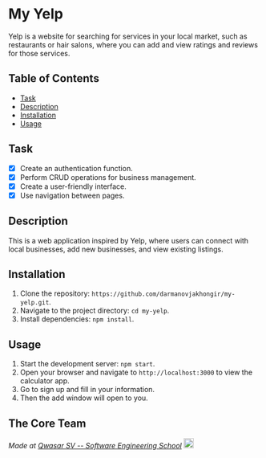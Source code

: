 # My Yelp

Yelp is a website for searching for services in your local market, such as restaurants or hair salons, where you can add and view ratings and reviews for those services.

## Table of Contents

- [Task](#task)
- [Description](#description)
- [Installation](#installation)
- [Usage](#usage)

## Task

- [x] Create an authentication function.
- [x] Perform CRUD operations for business management.
- [x] Create a user-friendly interface.
- [x] Use navigation between pages.

## Description

This is a web application inspired by Yelp, where users can connect with local businesses, add new businesses, and view existing listings.

## Installation

1. Clone the repository: `https://github.com/darmanovjakhongir/my-yelp.git`.
2. Navigate to the project directory: `cd my-yelp`.
3. Install dependencies: `npm install`.

## Usage

1. Start the development server: `npm start`.
2. Open your browser and navigate to `http://localhost:3000` to view the calculator app.
3. Go to sign up and fill in your information.
4. Then the add window will open to you.

## The Core Team

<span><i>Made at <a href='https://qwasar.io'>Qwasar SV -- Software Engineering School</a></i></span>
<span><img alt='Qwasar SV -- Software Engineering School Logo' src='https://storage.googleapis.com/qwasar-public/qwasar-logo_50x50.png' width='20px' /></span>

